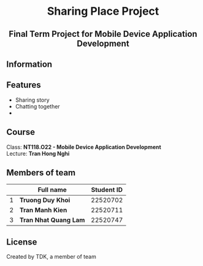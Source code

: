 <h1 align="center"> Sharing Place Project </h1>
<h2 align="center"> Final Term Project for Mobile Device Application Development </h2>

## Information  
  
## Features  
- Sharing story
- Chatting together
- 
## Course
Class: **NT118.O22 - Mobile Device Application Development**  
Lecture: **Tran Hong Nghi**
## Members of team
| | Full name | Student ID |
| ----- | ----- | ----- |
| 1 | **Truong Duy Khoi** | 22520702 |
| 2 | **Tran Manh Kien**  | 22520711 |
| 3 | **Tran Nhat Quang Lam** | 22520747 |
## License
Created by TDK, a member of team
